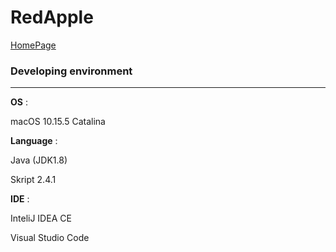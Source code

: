 # RedApple

[HomePage](https://shimashima.studio.design/project/redapple)

### Developing environment

---

**OS** : 

macOS 10.15.5 Catalina

**Language** :

Java (JDK1.8)

Skript 2.4.1

**IDE** :

InteliJ IDEA CE

Visual Studio Code
